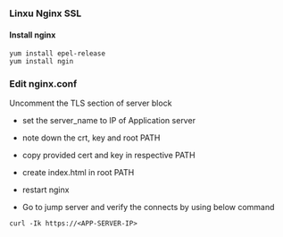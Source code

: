 ### Linxu Nginx SSL

#### Install nginx
```
yum install epel-release
yum install ngin
```

### Edit nginx.conf

Uncomment the TLS section of server block

* set the server_name to IP of Application server
* note down the crt, key and root PATH
* copy provided cert and key in respective PATH

* create index.html in root PATH
* restart nginx
* Go to jump server and verify the connects by using below command
```
curl -Ik https://<APP-SERVER-IP>
```
